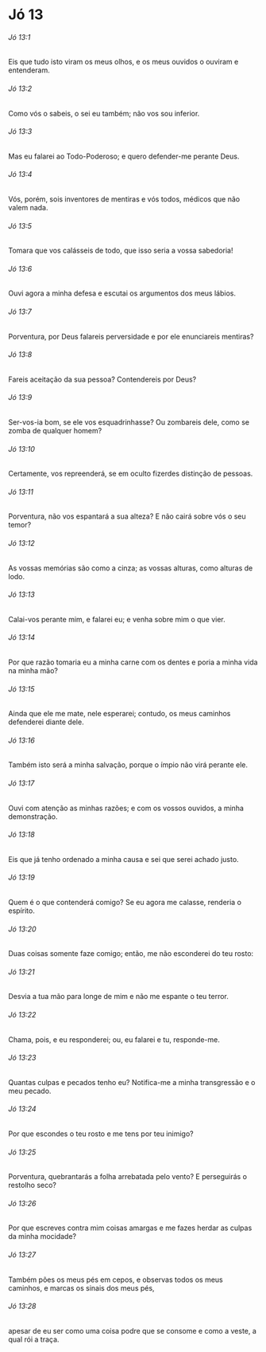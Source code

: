 # Jó 13

###### Jó 13:1

Eis que tudo isto viram os meus olhos, e os meus ouvidos o ouviram e entenderam.

###### Jó 13:2

Como vós o sabeis, o sei eu também; não vos sou inferior.

###### Jó 13:3

Mas eu falarei ao Todo-Poderoso; e quero defender-me perante Deus.

###### Jó 13:4

Vós, porém, sois inventores de mentiras e vós todos, médicos que não valem nada.

###### Jó 13:5

Tomara que vos calásseis de todo, que isso seria a vossa sabedoria!

###### Jó 13:6

Ouvi agora a minha defesa e escutai os argumentos dos meus lábios.

###### Jó 13:7

Porventura, por Deus falareis perversidade e por ele enunciareis mentiras?

###### Jó 13:8

Fareis aceitação da sua pessoa? Contendereis por Deus?

###### Jó 13:9

Ser-vos-ia bom, se ele vos esquadrinhasse? Ou zombareis dele, como se zomba de qualquer homem?

###### Jó 13:10

Certamente, vos repreenderá, se em oculto fizerdes distinção de pessoas.

###### Jó 13:11

Porventura, não vos espantará a sua alteza? E não cairá sobre vós o seu temor?

###### Jó 13:12

As vossas memórias são como a cinza; as vossas alturas, como alturas de lodo.

###### Jó 13:13

Calai-vos perante mim, e falarei eu; e venha sobre mim o que vier.

###### Jó 13:14

Por que razão tomaria eu a minha carne com os dentes e poria a minha vida na minha mão?

###### Jó 13:15

Ainda que ele me mate, nele esperarei; contudo, os meus caminhos defenderei diante dele.

###### Jó 13:16

Também isto será a minha salvação, porque o ímpio não virá perante ele.

###### Jó 13:17

Ouvi com atenção as minhas razões; e com os vossos ouvidos, a minha demonstração.

###### Jó 13:18

Eis que já tenho ordenado a minha causa e sei que serei achado justo.

###### Jó 13:19

Quem é o que contenderá comigo? Se eu agora me calasse, renderia o espírito.

###### Jó 13:20

Duas coisas somente faze comigo; então, me não esconderei do teu rosto:

###### Jó 13:21

Desvia a tua mão para longe de mim e não me espante o teu terror.

###### Jó 13:22

Chama, pois, e eu responderei; ou, eu falarei e tu, responde-me.

###### Jó 13:23

Quantas culpas e pecados tenho eu? Notifica-me a minha transgressão e o meu pecado.

###### Jó 13:24

Por que escondes o teu rosto e me tens por teu inimigo?

###### Jó 13:25

Porventura, quebrantarás a folha arrebatada pelo vento? E perseguirás o restolho seco?

###### Jó 13:26

Por que escreves contra mim coisas amargas e me fazes herdar as culpas da minha mocidade?

###### Jó 13:27

Também pões os meus pés em cepos, e observas todos os meus caminhos, e marcas os sinais dos meus pés,

###### Jó 13:28

apesar de eu ser como uma coisa podre que se consome e como a veste, a qual rói a traça.

